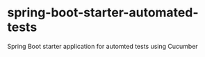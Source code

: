 # spring-boot-starter-automated-tests
Spring Boot starter application for automted tests using Cucumber
